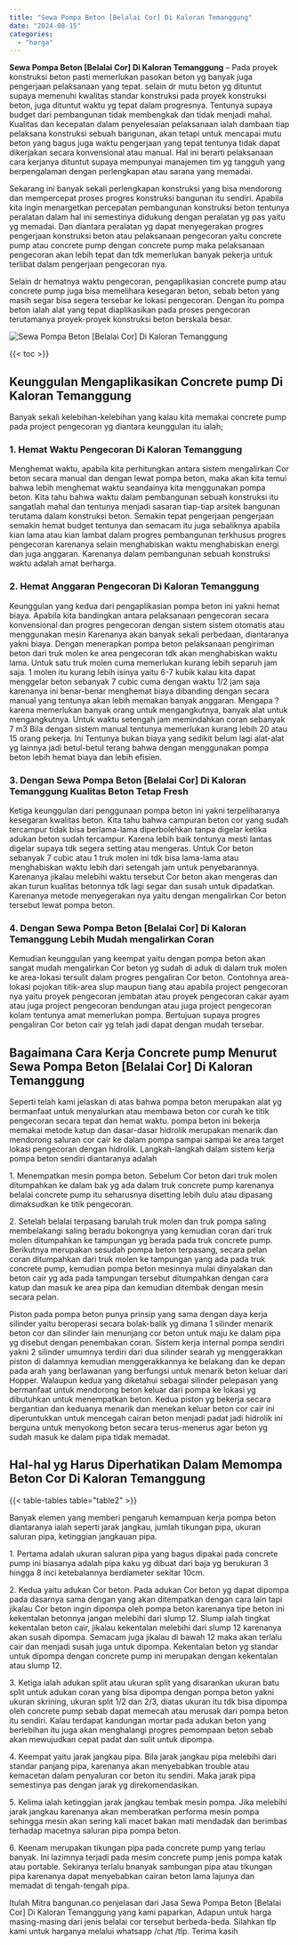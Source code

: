 ```yaml
---
title: "Sewa Pompa Beton [Belalai Cor] Di Kaloran Temanggung"
date: "2024-08-15"
categories: 
  - "harga"
---
```


**Sewa Pompa Beton \[Belalai Cor\] Di Kaloran Temanggung** – Pada proyek konstruksi beton pasti memerlukan pasokan beton yg banyak juga pengerjaan pelaksanaan yang tepat. selain dr mutu beton yg dituntut supaya memenuhi kwalitas standar konstruksi pada proyek konstruksi beton, juga dituntut waktu yg tepat dalam progresnya. Tentunya supaya budget dari pembangunan tidak membengkak dan tidak menjadi mahal. Kualitas dan kecepatan dalam penyelesaian pelaksanaan ialah dambaan tiap pelaksana konstruksi sebuah bangunan, akan tetapi untuk mencapai mutu beton yang bagus juga waktu pengerjaan yang tepat tentunya tidak dapat dikerjakan secara konvensional atau manual. Hal ini berarti pelaksanaan cara kerjanya dituntut supaya mempunyai manajemen tim yg tangguh yang berpengalaman dengan perlengkapan atau sarana yang memadai.

Sekarang ini banyak sekali perlengkapan konstruksi yang bisa mendorong dan mempercepat proses progres konstruksi bangunan itu sendiri. Apabila kita ingin menargetkan percepatan pembangunan konstruksi beton tentunya peralatan dalam hal ini semestinya didukung dengan peralatan yg pas yaitu yg memadai. Dan diantara peralatan yg dapat menyegerakan progres pengerjaan konstruksi beton atau pelaksanaan pengecoran yaitu concrete pump atau concrete pump dengan concrete pump maka pelaksanaan pengecoran akan lebih tepat dan tdk memerlukan banyak pekerja untuk terlibat dalam pengerjaan pengecoran nya.

Selain dr hematnya waktu pengecoran, pengaplikasian concrete pump atau concrete pump juga bisa memelihara kesegaran beton, sebab beton yang masih segar bisa segera tersebar ke lokasi pengecoran. Dengan itu pompa beton ialah alat yang tepat diaplikasikan pada proses pengecoran terutamanya proyek-proyek konstruksi beton berskala besar.

![Sewa Pompa Beton [Belalai Cor] Di Kaloran Temanggung](/images/sewa-concrete-pump-21.png)

{{< toc >}}

## Keunggulan Mengaplikasikan Concrete pump Di Kaloran Temanggung

Banyak sekali kelebihan-kelebihan yang kalau kita memakai concrete pump pada project pengecoran yg diantara keunggulan itu ialah;

### 1\. Hemat Waktu Pengecoran Di Kaloran Temanggung

Menghemat waktu, apabila kita perhitungkan antara sistem mengalirkan Cor beton secara manual dan dengan lewat pompa beton, maka akan kita temui bahwa lebih menghemat waktu seandainya kita menggunakan pompa beton. Kita tahu bahwa waktu dalam pembangunan sebuah konstruksi itu sangatlah mahal dan tentunya menjadi sasaran tiap-tiap arsitek bangunan terutama dalam konstruksi beton. Semakin tepat pengerjaan pengerjaan semakin hemat budget tentunya dan semacam itu juga sebaliknya apabila kian lama atau kian lambat dalam progres pembangunan terkhusus progres pengecoran karenanya selain menghabiskan waktu menghabiskan energi dan juga anggaran. Karenanya dalam pembangunan sebuah konstruksi waktu adalah amat berharga.

### 2\. Hemat Anggaran Pengecoran Di Kaloran Temanggung

Keunggulan yang kedua dari pengaplikasian pompa beton ini yakni hemat biaya. Apabila kita bandingkan antara pelaksanaan pengecoran secara konvensional dan progres pengecoran dengan sistem sistem otomatis atau menggunakan mesin Karenanya akan banyak sekali perbedaan, diantaranya yakni biaya. Dengan menerapkan pompa beton pelaksanaan pengiriman beton dari truk molen ke area pengecoran tdk akan menghabiskan waktu lama. Untuk satu truk molen cuma memerlukan kurang lebih separuh jam saja. 1 molen itu kurang lebih isinya yaitu 6-7 kubik kalau kita dapat menggelar beton sebanyak 7 cubic cuma dengan waktu 1/2 jam saja karenanya ini benar-benar menghemat biaya dibanding dengan secara manual yang tentunya akan lebih memakan banyak anggaran. Mengapa ? karena memerlukan banyak orang untuk mengangkutnya, banyak alat untuk mengangkutnya. Untuk waktu setengah jam memindahkan coran sebanyak 7 m3 Bila dengan sistem manual tentunya memerlukan kurang lebih 20 atau 15 orang pekerja. Ini Tentunya bukan biaya yang sedikit belum lagi alat-alat yg lainnya jadi betul-betul terang bahwa dengan menggunakan pompa beton lebih hemat biaya dan lebih efisien.

### 3\. Dengan Sewa Pompa Beton \[Belalai Cor\] Di Kaloran Temanggung Kualitas Beton Tetap Fresh

Ketiga keunggulan dari penggunaan pompa beton ini yakni terpeliharanya kesegaran kwalitas beton. Kita tahu bahwa campuran beton cor yang sudah tercampur tidak bisa berlama-lama diperbolehkan tanpa digelar ketika adukan beton sudah tercampur. Karena lebih baik tentunya mesti lantas digelar supaya tdk segera setting atau mengeras. Untuk Cor beton sebanyak 7 cubic atau 1 truk molen ini tdk bisa lama-lama atau menghabiskan waktu lebih dari setengah jam untuk penyebarannya. Karenanya jikalau melebihi waktu tersebut Cor beton akan mengeras dan akan turun kualitas betonnya tdk lagi segar dan susah untuk dipadatkan. Karenanya metode menyegerakan nya yaitu dengan mengalirkan Cor beton tersebut lewat pompa beton.

### 4\. Dengan Sewa Pompa Beton \[Belalai Cor\] Di Kaloran Temanggung Lebih Mudah mengalirkan Coran

Kemudian keunggulan yang keempat yaitu dengan pompa beton akan sangat mudah mengalirkan Cor beton yg sudah di aduk di dalam truk molen ke area-lokasi tersulit dalam progres pengaliran Cor beton. Contohnya area-lokasi pojokan titik-area slup maupun tiang atau apabila project pengecoran nya yaitu proyek pengecoran jembatan atau proyek pengecoran cakar ayam atau juga project pengecoran bendungan atau juga project pengecoran kolam tentunya amat memerlukan pompa. Bertujuan supaya progres pengaliran Cor beton cair yg telah jadi dapat dengan mudah tersebar.

## Bagaimana Cara Kerja Concrete pump Menurut Sewa Pompa Beton \[Belalai Cor\] Di Kaloran Temanggung

Seperti telah kami jelaskan di atas bahwa pompa beton merupakan alat yg bermanfaat untuk menyalurkan atau membawa beton cor curah ke titik pengecoran secara tepat dan hemat waktu. pompa beton ini bekerja memakai metode katup dan dasar-dasar hidrolik merupakan menarik dan mendorong saluran cor cair ke dalam pompa sampai sampai ke area target lokasi pengecoran dengan hidrolik. Langkah-langkah dalam sistem kerja pompa beton sendiri diantaranya adalah

1\. Menempatkan mesin pompa beton. Sebelum Cor beton dari truk molen ditumpahkan ke dalam bak yg ada dalam truk concrete pump karenanya belalai concrete pump itu seharusnya disetting lebih dulu atau dipasang dimaksudkan ke titik pengecoran.

2\. Setelah belalai terpasang barulah truk molen dan truk pompa saling membelakangi saling beradu bokongnya yang kemudian coran dari truk molen ditumpahkan ke tampungan yg berada pada truk concrete pump. Berikutnya merupakan sesudah pompa beton terpasang, secara pelan coran ditumpahkan dari truk molen ke tampungan yang ada pada truk concrete pump, kemudian pompa beton mesinnya mulai dinyalakan dan beton cair yg ada pada tampungan tersebut ditumpahkan dengan cara katup dan masuk ke area pipa dan kemudian ditembak dengan mesin secara pelan.

Piston pada pompa beton punya prinsip yang sama dengan daya kerja silinder yaitu beroperasi secara bolak-balik yg dimana 1 silinder menarik beton cor dan silinder lain menunjang cor beton untuk maju ke dalam pipa yg disebut dengan penembakan coran. Sistem kerja internal pompa sendiri yakni 2 silinder umumnya terdiri dari dua silinder searah yg menggerakkan piston di dalamnya kemudian menggerakkannya ke belakang dan ke depan pada arah yang berlawanan yang berfungsi untuk menarik beton keluar dari Hopper. Walaupun kedua yang diketahui sebagai silinder pelepasan yang bermanfaat untuk mendorong beton keluar dari pompa ke lokasi yg dibutuhkan untuk menempatkan beton. Kedua piston yg bekerja secara bergantian dan keduanya menarik dan menekan keluar beton cor cair ini diperuntukkan untuk mencegah cairan beton menjadi padat jadi hidrolik ini berguna untuk menyokong beton secara terus-menerus agar beton yg sudah masuk ke dalam pipa tidak memadat.

## Hal-hal yg Harus Diperhatikan Dalam Memompa Beton Cor Di Kaloran Temanggung

{{< table-tables table="table2" >}}

Banyak elemen yang memberi pengaruh kemampuan kerja pompa beton diantaranya ialah seperti jarak jangkau, jumlah tikungan pipa, ukuran saluran pipa, ketinggian jangkauan pipa.

1\. Pertama adalah ukuran saluran pipa yang bagus dipakai pada concrete pump ini biasanya adalah pipa kaku yg dibuat dari baja yg berukuran 3 hingga 8 inci ketebalannya berdiameter sekitar 10cm.

2\. Kedua yaitu adukan Cor beton. Pada adukan Cor beton yg dapat dipompa pada dasarnya sama dengan yang akan ditempatkan dengan cara lain tapi jikalau Cor beton ingin dipompa oleh pompa beton karenanya tipe beton ini kekentalan betonnya jangan melebihi dari slump 12. Slump ialah tingkat kekentalan beton cair, jikalau kekentalan melebihi dari slump 12 karenanya akan susah dipompa. Semacam juga jikalau di bawah 12 maka akan terlalu cair dan menjadi susah juga untuk dipompa. Kekentalan beton yg standar untuk dipompa dengan concrete pump ini merupakan dengan kekentalan atau slump 12.

3\. Ketiga ialah adukan split atau ukuran split yang disarankan ukuran batu split untuk adukan coran yang bisa dipompa dengan pompa beton yakni ukuran skrining, ukuran split 1/2 dan 2/3, diatas ukuran itu tdk bisa dipompa oleh concrete pump sebab dapat memecah atau merusak dari pompa beton itu sendiri. Kalau terdapat kandungan mortar pada adukan beton yang berlebihan itu juga akan menghalangi progres pemompaan beton sebab akan mewujudkan cepat padat dan sulit untuk dipompa.

4\. Keempat yaitu jarak jangkau pipa. Bila jarak jangkau pipa melebihi dari standar panjang pipa, karenanya akan menyebabkan trouble atau kemacetan dalam penyaluran cor beton itu sendiri. Maka jarak pipa semestinya pas dengan jarak yg direkomendasikan.

5\. Kelima ialah ketinggian jarak jangkau tembak mesin pompa. Jika melebihi jarak jangkau karenanya akan memberatkan performa mesin pompa sehingga mesin akan sering kali macet bakan mati mendadak dan berimbas terhadap macetnya saluran pipa pompa beton.

6\. Keenam merupakan tikungan pipa pada concrete pump yang terlau banyak. Ini lazimnya terjadi pada mesim concrete pump jenis pompa katak atau portable. Sekiranya terlalu bnanyak sambungan pipa atau tikungan pipa karenanya dapat menyebabkan cairan beton lama lajunya dan memadat di tengah-tengah pipa.

Itulah Mitra bangunan.co penjelasan dari Jasa Sewa Pompa Beton \[Belalai Cor\] Di Kaloran Temanggung yang kami paparkan, Adapun untuk harga masing-masing dari jenis belalai cor tersebut berbeda-beda. Silahkan tlp kami untuk harganya melalui whatsapp /chat /tlp. Terima kasih
